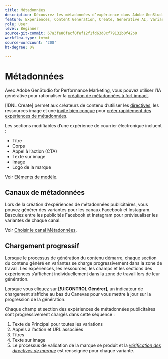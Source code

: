 ```yaml
---
title: Métadonnées
description: Découvrez les métadonnées d’expérience dans Adobe GenStudio for Performance Marketing.
feature: Experiences, Content Generation, Create, Generative AI, Variant Generation
role: User
level: Beginner
source-git-commit: 67a3fe86facf0fef12f1fd63d8cf79132b0f42b0
workflow-type: tm+mt
source-wordcount: '208'
ht-degree: 0%

---
```



# Métadonnées

Avec Adobe GenStudio for Performance Marketing, vous pouvez utiliser l’IA générative pour rationaliser la [création de métadonnées à fort impact](/help/tutorials/create-meta-ad.md).

[!DNL Create] permet aux créateurs de contenu d’utiliser les [directives](/help/user-guide/guidelines/overview.md), les ressources image et une [ invite bien conçue](/help/user-guide/effective-prompts.md) pour [créer rapidement des expériences de métadonnées](/help/tutorials/create-meta-ad.md).

Les sections modifiables d’une expérience de courrier électronique incluent :

* Titre
* Corps
* Appel à l’action (CTA)
* Texte sur image
* Image
* Logo de la marque

Voir [Eléments de modèle](/help/user-guide/content/use-templates.md#template-elements).

<!-- ## Meta ad capabilities

Content creators and marketers can produce brand-consistent Meta ad experiences in GenStudio for Performance Marketing. -->

## Canaux de métadonnées

Lors de la création d’expériences de métadonnées publicitaires, vous pouvez générer des variantes pour les canaux Facebook et Instagram. Basculez entre les publicités Facebook et Instagram pour prévisualiser les variantes de chaque canal.

Voir [Choisir le canal Métadonnées](/help/tutorials/create-meta-ad.md#choose-meta-ads-channel).

## Chargement progressif

Lorsque le processus de génération du contenu démarre, chaque section du contenu généré en variantes se charge progressivement dans la zone de travail. Les expériences, les ressources, les champs et les sections des expériences s’affichent individuellement dans la zone de travail lors de leur génération.

Lorsque vous cliquez sur **[!UICONTROL Générer]**, un indicateur de chargement s’affiche au bas du Canevas pour vous mettre à jour sur la progression de la génération.

Chaque champ et section des expériences de métadonnées publicitaires sont progressivement chargés dans cette séquence :

1. Texte de Principal pour toutes les variations
1. Appels à l’action et URL associées
1. Titres
1. Texte sur image
1. Le processus de validation de la marque se produit et la [_vérification des directives de marque_](/help/user-guide/guidelines/brand-validation.md#brand-guidelines-check) est renseignée pour chaque variante.
